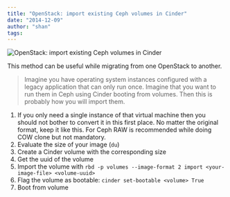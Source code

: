 ```yaml
---
title: "OpenStack: import existing Ceph volumes in Cinder"
date: "2014-12-09"
author: "shan"
tags: 
---
```


![OpenStack: import existing Ceph volumes in Cinder](http://sebastien-han.fr/images/openstack-import-existing-vol-ceph-cinder.jpg)

This method can be useful while migrating from one OpenStack to another.

  

> Imagine you have operating system instances configured with a legacy application that can only run once. Imagine that you want to run them in Ceph using Cinder booting from volumes. Then this is probably how you will import them.

  

1. If you only need a single instance of that virtual machine then you should not bother to convert it in this first place. No matter the original format, keep it like this. For Ceph RAW is recommended while doing COW clone but not mandatory.
2. Evaluate the size of your image (`du`)
3. Create a Cinder volume with the corresponding size
4. Get the uuid of the volume
5. Import the volume with `rbd -p volumes --image-format 2 import <your-image-file> <volume-uuid>`
6. Flag the volume as bootable: `cinder set-bootable <volume> True`
7. Boot from volume
